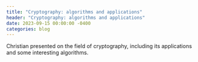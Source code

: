 ```yaml
---
title: "Cryptography: algorithms and applications"
header: "Cryptography: algorithms and applications"
date: 2023-09-15 00:00:00 -0400
categories: blog
---
```


Christian presented on the field of cryptography, including
its applications and some interesting algorithms.
